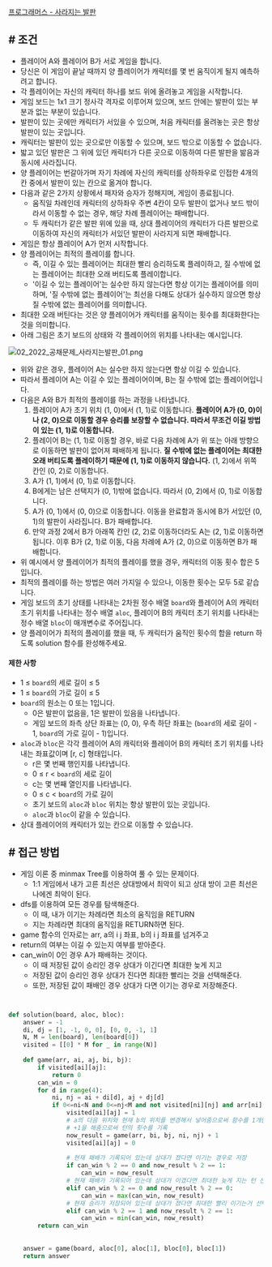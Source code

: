 
[프로그래머스 - 사라지는 발판](https://school.programmers.co.kr/learn/courses/30/lessons/92345)


## **# 조건**

- 플레이어 A와 플레이어 B가 서로 게임을 합니다. 
- 당신은 이 게임이 끝날 때까지 양 플레이어가 캐릭터를 몇 번 움직이게 될지 예측하려고 합니다.
- 각 플레이어는 자신의 캐릭터 하나를 보드 위에 올려놓고 게임을 시작합니다. 
- 게임 보드는 1x1 크기 정사각 격자로 이루어져 있으며, 보드 안에는 발판이 있는 부분과 없는 부분이 있습니다. 
- 발판이 있는 곳에만 캐릭터가 서있을 수 있으며, 처음 캐릭터를 올려놓는 곳은 항상 발판이 있는 곳입니다. 
- 캐릭터는 발판이 있는 곳으로만 이동할 수 있으며, 보드 밖으로 이동할 수 없습니다. 
- 밟고 있던 발판은 그 위에 있던 캐릭터가 다른 곳으로 이동하여 다른 발판을 밞음과 동시에 사라집니다. 
- 양 플레이어는 번갈아가며 자기 차례에 자신의 캐릭터를 상하좌우로 인접한 4개의 칸 중에서 발판이 있는 칸으로 옮겨야 합니다.
- 다음과 같은 2가지 상황에서 패자와 승자가 정해지며, 게임이 종료됩니다.
	- 움직일 차례인데 캐릭터의 상하좌우 주변 4칸이 모두 발판이 없거나 보드 밖이라서 이동할 수 없는 경우, 해당 차례 플레이어는 패배합니다.
	- 두 캐릭터가 같은 발판 위에 있을 때, 상대 플레이어의 캐릭터가 다른 발판으로 이동하여 자신의 캐릭터가 서있던 발판이 사라지게 되면 패배합니다.
- 게임은 항상 플레이어 A가 먼저 시작합니다. 
- 양 플레이어는 최적의 플레이를 합니다. 
	- 즉, 이길 수 있는 플레이어는 최대한 빨리 승리하도록 플레이하고, 질 수밖에 없는 플레이어는 최대한 오래 버티도록 플레이합니다. 
	- '이길 수 있는 플레이어'는 실수만 하지 않는다면 항상 이기는 플레이어를 의미하며, '질 수밖에 없는 플레이어'는 최선을 다해도 상대가 실수하지 않으면 항상 질 수밖에 없는 플레이어를 의미합니다. 
- 최대한 오래 버틴다는 것은 양 플레이어가 캐릭터를 움직이는 횟수를 최대화한다는 것을 의미합니다.
- 아래 그림은 초기 보드의 상태와 각 플레이어의 위치를 나타내는 예시입니다.

![02_2022_공채문제_사라지는발판_01.png](https://grepp-programmers.s3.ap-northeast-2.amazonaws.com/files/production/f6c72518-3c10-467e-a2c4-ecbe418c1dd4/02_2022_%E1%84%80%E1%85%A9%E1%86%BC%E1%84%8E%E1%85%A2%E1%84%86%E1%85%AE%E1%86%AB%E1%84%8C%E1%85%A6_%E1%84%89%E1%85%A1%E1%84%85%E1%85%A1%E1%84%8C%E1%85%B5%E1%84%82%E1%85%B3%E1%86%AB%E1%84%87%E1%85%A1%E1%86%AF%E1%84%91%E1%85%A1%E1%86%AB_01.png)

- 위와 같은 경우, 플레이어 A는 실수만 하지 않는다면 항상 이길 수 있습니다. 
- 따라서 플레이어 A는 이길 수 있는 플레이어이며, B는 질 수밖에 없는 플레이어입니다.
- 다음은 A와 B가 최적의 플레이를 하는 과정을 나타냅니다.
	1. 플레이어 A가 초기 위치 (1, 0)에서 (1, 1)로 이동합니다. **플레이어 A가 (0, 0)이나 (2, 0)으로 이동할 경우 승리를 보장할 수 없습니다. 따라서 무조건 이길 방법이 있는 (1, 1)로 이동합니다.**
	2. 플레이어 B는 (1, 1)로 이동할 경우, 바로 다음 차례에 A가 위 또는 아래 방향으로 이동하면 발판이 없어져 패배하게 됩니다. **질 수밖에 없는 플레이어는 최대한 오래 버티도록 플레이하기 때문에 (1, 1)로 이동하지 않습니다.** (1, 2)에서 위쪽 칸인 (0, 2)로 이동합니다.
	3. A가 (1, 1)에서 (0, 1)로 이동합니다.
	4. B에게는 남은 선택지가 (0, 1)밖에 없습니다. 따라서 (0, 2)에서 (0, 1)로 이동합니다.
	5. A가 (0, 1)에서 (0, 0)으로 이동합니다. 이동을 완료함과 동시에 B가 서있던 (0, 1)의 발판이 사라집니다. B가 패배합니다.
	6. 만약 과정 2에서 B가 아래쪽 칸인 (2, 2)로 이동하더라도 A는 (2, 1)로 이동하면 됩니다. 이후 B가 (2, 1)로 이동, 다음 차례에 A가 (2, 0)으로 이동하면 B가 패배합니다.
- 위 예시에서 양 플레이어가 최적의 플레이를 했을 경우, 캐릭터의 이동 횟수 합은 5입니다. 
- 최적의 플레이를 하는 방법은 여러 가지일 수 있으나, 이동한 횟수는 모두 5로 같습니다.
- 게임 보드의 초기 상태를 나타내는 2차원 정수 배열 `board`와 플레이어 A의 캐릭터 초기 위치를 나타내는 정수 배열 `aloc`, 플레이어 B의 캐릭터 초기 위치를 나타내는 정수 배열 `bloc`이 매개변수로 주어집니다. 
- 양 플레이어가 최적의 플레이를 했을 때, 두 캐릭터가 움직인 횟수의 합을 return 하도록 solution 함수를 완성해주세요.


#### **제한 사항**
- 1 ≤ `board`의 세로 길이 ≤ 5
- 1 ≤ `board`의 가로 길이 ≤ 5
- `board`의 원소는 0 또는 1입니다.
    - 0은 발판이 없음을, 1은 발판이 있음을 나타냅니다.
    - 게임 보드의 좌측 상단 좌표는 (0, 0), 우측 하단 좌표는 (`board`의 세로 길이 - 1, `board`의 가로 길이 - 1)입니다.
- `aloc`과 `bloc`은 각각 플레이어 A의 캐릭터와 플레이어 B의 캐릭터 초기 위치를 나타내는 좌표값이며 [r, c] 형태입니다.
    - r은 몇 번째 행인지를 나타냅니다.
    - 0 ≤ r < `board`의 세로 길이
    - c는 몇 번째 열인지를 나타냅니다.
    - 0 ≤ c < `board`의 가로 길이
    - 초기 보드의 `aloc`과 `bloc` 위치는 항상 발판이 있는 곳입니다.
    - `aloc`과 `bloc`이 같을 수 있습니다.
- 상대 플레이어의 캐릭터가 있는 칸으로 이동할 수 있습니다.



## **# 접근 방법**

- 게임 이론 중 minmax Tree를 이용하여 풀 수 있는 문제이다.
	- 1:1 게임에서 내가 고른 최선은 상대방에서 최악이 되고 상대 방이 고른 최선은 나에겐 최악이 된다.
- dfs를 이용하여 모든 경우를 탐색해준다.
	- 이 때, 내가 이기는 차례라면 최소의 움직임을 RETURN
	- 지는 차례라면 최대의 움직임을 RETURN하면 된다.
- game 함수의 인자로는 arr, a의 i j 좌표, b의 i j 좌표를 넘겨주고
- return의 여부는 이길 수 있는지 여부를 받아준다.
- can_win이 0인 경우 A가 패배하는 것이다.
	- 이 때 저장된 값이 승리인 경우 상대가 이긴다면 최대한 늦게 지고
	- 저장된 값이 승리인 경우 상대가 진다면 최대한 빨리는 것을 선택해준다.
	- 또한, 저장된 값이 패배인 경우 상대가 다면 이기는 경우로 저장해준다.



```python


def solution(board, aloc, bloc):
    answer = -1
    di, dj = [1, -1, 0, 0], [0, 0, -1, 1]
    N, M = len(board), len(board[0])
    visited = [[0] * M for _ in range(N)]
    
    def game(arr, ai, aj, bi, bj):
        if visited[ai][aj]:
            return 0
        can_win = 0
        for d in range(4):
            ni, nj = ai + di[d], aj + dj[d]
            if 0<=ni<N and 0<=nj<M and not visited[ni][nj] and arr[ni][nj]:
                visited[ai][aj] = 1
                # a의 다음 위치와 현재 b의 위치를 변경해서 넣어줌으로써 함수를 1개만 사용해도 된다.
                # +1을 해줌으로써 턴의 횟수를 기록
                now_result = game(arr, bi, bj, ni, nj) + 1
                visited[ai][aj] = 0
                
                # 현재 패배가 기록되어 있는데 상대가 졌다면 이기는 경우로 저장
                if can_win % 2 == 0 and now_result % 2 == 1:
                    can_win = now_result
                # 현재 패배가 기록되어 있는데 상대가 이겼다면 최대한 늦게 지는 턴 선택
                elif can_win % 2 == 0 and now_result % 2 == 0:
                    can_win = max(can_win, now_result)
                # 현재 승리가 저장되어 있는데 상대가 졌다면 최대한 빨리 이기는거 선택
                elif can_win % 2 == 1 and now_result % 2 == 1:
                    can_win = min(can_win, now_result)
        return can_win
        
        
    answer = game(board, aloc[0], aloc[1], bloc[0], bloc[1])
    return answer
```